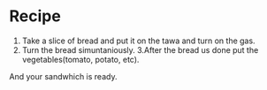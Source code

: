 # Recipe
1. Take a slice of bread and put it on the tawa and turn on the gas.
2. Turn the bread simuntaniously.
3.After the bread us done put the vegetables(tomato, potato, etc).

And your sandwhich is ready.